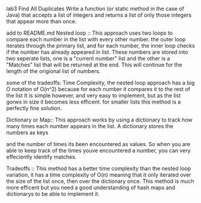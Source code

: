 lab3
Find All Duplicates
Write a function (or static method in the case of Java)
that accepts a list of integers and returns a list of only those integers that appear more than once.

add to README.md
Nested loop ::
This approach uses two loops to compare each number in the list with every other number.
the outer loop iterates through the primary list, and for each number, the inner loop checks if the number has already appeared in list.
These numbers are stored into two seperate lists, one is a "current number" list
and the other is a "Matches" list that will be returned at the end. This will continue for the length of the origional list of numbers.

some of the tradeoffs:
Time Complexity, the nested loop approach has a big O notation of O(n^2) because for each number it compares it to the rest of the list
It is simple however, and very easy to implement, but as the list gorws in size it becomes less efficent.
for smaller lists this method is a perfectly fine solution.



Dictionary or Map::
This approach works by using a dictionary to track how many times each number appears in the list. A dictionary stores the numbers as keys

and the number of times its been encountered as values. So when you are able to keep track of the times youve encountered a number, you can very effeciently identify matches.


Tradeoffs ::
This method has a better time complexity than the nested loop variation, it has a time complexity of O(n)
meaning that it only iterated over the size of the list once, then over the dictionary once.
This method is much more efficent but you need a good understanding of hash maps and dictionarys to be able to implement it.

